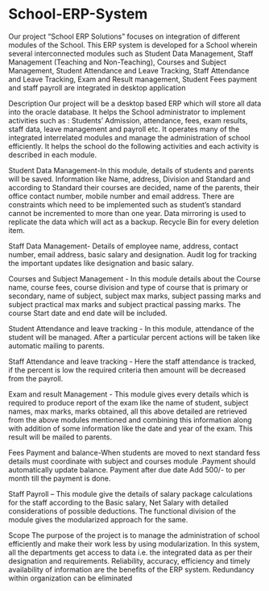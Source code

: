 # School-ERP-System
Our project “School ERP Solutions” focuses on integration of different modules of the School.
This ERP system is developed for a School wherein several interconnected modules such as
Student Data Management, Staff Management (Teaching and Non-Teaching), Courses and
Subject Management, Student Attendance and Leave Tracking, Staff Attendance and Leave
Tracking, Exam and Result management, Student Fees payment and staff payroll are integrated
in desktop application

Description
Our project will be a desktop based ERP which will store all data into the oracle database. It
helps the School administrator to implement activities such as : Students’ Admission,
attendance, fees, exam results, staff data, leave management and payroll etc.
It operates many of the integrated interrelated modules and manage the administration of
school efficiently. It helps the school do the following activities and each activity is described
in each module.

Student Data Management-In this module, details of students and parents will be saved.
Information like Name, address, Division and Standard and according to Standard their courses
are decided, name of the parents, their office contact number, mobile number and email
address. There are constraints which need to be implemented such as student’s standard cannot
be incremented to more than one year. Data mirroring is used to replicate the data which will
act as a backup. Recycle Bin for every deletion item.

Staff Data Management- Details of employee name, address, contact number, email address,
basic salary and designation. Audit log for tracking the important updates like designation and
basic salary.

Courses and Subject Management - In this module details about the Course name, course
fees, course division and type of course that is primary or secondary, name of subject, subject
max marks, subject passing marks and subject practical max marks and subject practical
passing marks. The course Start date and end date will be included.

Student Attendance and leave tracking - In this module, attendance of the student will be
managed. After a particular percent actions will be taken like automatic mailing to parents.

Staff Attendance and leave tracking - Here the staff attendance is tracked, if the percent is
low the required criteria then amount will be decreased from the payroll.

Exam and result Management - This module gives every details which is required to produce
report of the exam like the name of student, subject names, max marks, marks obtained, all this
above detailed are retrieved from the above modules mentioned and combining this
information along with addition of some information like the date and year of the exam. This
result will be mailed to parents.

Fees Payment and balance-When students are moved to next standard fess details must
coordinate with subject and courses module .Payment should automatically update balance.
Payment after due date Add 500/- to per month till the payment is done.

Staff Payroll – This module give the details of salary package calculations for the staff
according to the Basic salary, Net Salary with detailed considerations of possible deductions.
The functional division of the module gives the modularized approach for the same. 


Scope
The purpose of the project is to manage the administration of school efficiently and make their
work less by using modularization. In this system, all the departments get access to data i.e. the
integrated data as per their designation and requirements.
Reliability, accuracy, efficiency and timely availability of information are the benefits of the
ERP system. Redundancy within organization can be eliminated
